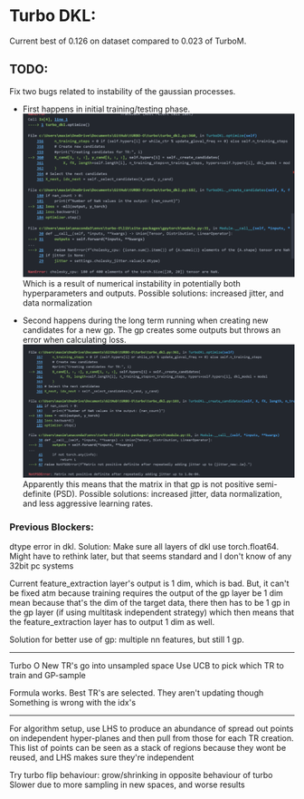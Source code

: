 # Turbo DKL: #

Current best of 0.126 on dataset compared to 0.023 of TurboM.

## TODO:

Fix two bugs related to instability of the gaussian processes.

- First happens in initial training/testing phase. ![alt text](image-1.png)
Which is a result of numerical instability in potentially both hyperparameters and outputs. Possible solutions: increased jitter, and data normalization

- Second happens during the long term running when creating new candidates for a new gp. The gp creates some outputs but throws an error when calculating loss.
![alt text](image.png)
Apparently this means that the matrix in that gp is not positive semi-definite (PSD). Possible solutions: increased jitter, data normalization, and less aggressive learning rates.




### Previous Blockers: ###
dtype error in dkl. 
Solution: Make sure all layers of dkl use torch.float64. Might have to rethink later, but that seems standard and I don't know of any 32bit pc systems

Current feature_extraction layer's output is 1 dim, which is bad. But, it can't
be fixed atm because training requires the output of the gp layer be 1 dim mean 
because that's the dim of the target data, there then has to be 1 gp in the gp 
layer (if using multitask independent strategy) which then means that 
the feature_extraction layer has to output 1 dim as well. 

Solution for better use of gp: multiple nn features, but still 1 gp.

----------------
Turbo O
New TR's go into unsampled space
Use UCB to pick which TR to train and GP-sample

Formula works. Best TR's are selected. They aren't updating though
Something is wrong with the idx's

-------
For algorithm setup, use LHS to produce an abundance of spread out points on 
independent hyper-planes and then pull from those for each TR creation. This 
list of points can be seen as a  stack of regions because they wont be reused,
 and LHS makes sure they're independent


 Try turbo flip behaviour: grow/shrinking in opposite behaviour of turbo
 Slower due to more sampling in new spaces, and worse results